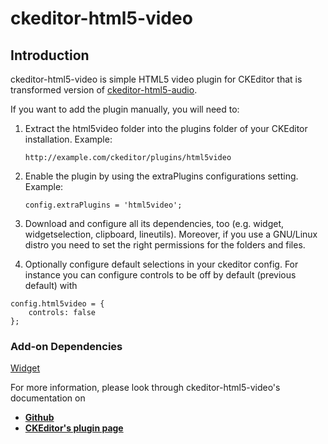 # ckeditor-html5-video

## Introduction
ckeditor-html5-video is simple HTML5 video plugin for CKEditor that is transformed version of [ckeditor-html5-audio](https://github.com/iametza/ckeditor-html5-audio).

If you want to add the plugin manually, you will need to:

1. Extract the html5video folder into the plugins folder of your CKEditor installation. Example:

    ```
    http://example.com/ckeditor/plugins/html5video
    ```

2. Enable the plugin by using the extraPlugins configurations setting. Example:

    ```
    config.extraPlugins = 'html5video';
    ```

3. Download and configure all its dependencies, too (e.g. widget, widgetselection, clipboard, lineutils). Moreover, if you use a GNU/Linux distro you need to set the right permissions for the folders and files.

4. Optionally configure default selections in your ckeditor config. For instance you can configure controls to be off by default (previous default) with

```
config.html5video = {
	controls: false
};
```

### Add-on Dependencies

[Widget](http://ckeditor.com/addon/widget)

For more information, please look through ckeditor-html5-video's documentation on
* **[Github](https://github.com/bahriddin/ckeditor-html5-video)**
* **[CKEditor's plugin page](http://ckeditor.com/addon/html5video)**
